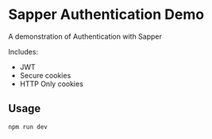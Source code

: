 # Sapper Authentication Demo

A demonstration of Authentication with Sapper

Includes:

* JWT
* Secure cookies
* HTTP Only cookies

## Usage

`npm run dev`

